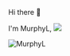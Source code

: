 Hi there 👋

I'm MurphyL, ![](https://komarev.com/ghpvc/?username=MurphyL)



![MurphyL](https://github-readme-stats.vercel.app/api?username=MurphyL&show_icons=true)

<!--
**MurphyL/MurphyL** is a ✨ _special_ ✨ repository because its `README.md` (this file) appears on your GitHub profile.

Here are some ideas to get you started:

- 🔭 I’m currently working on ...
- 🌱 I’m currently learning ...
- 👯 I’m looking to collaborate on ...
- 🤔 I’m looking for help with ...
- 💬 Ask me about ...
- 📫 How to reach me: ...
- 😄 Pronouns: ...
- ⚡ Fun fact: ...
-->
